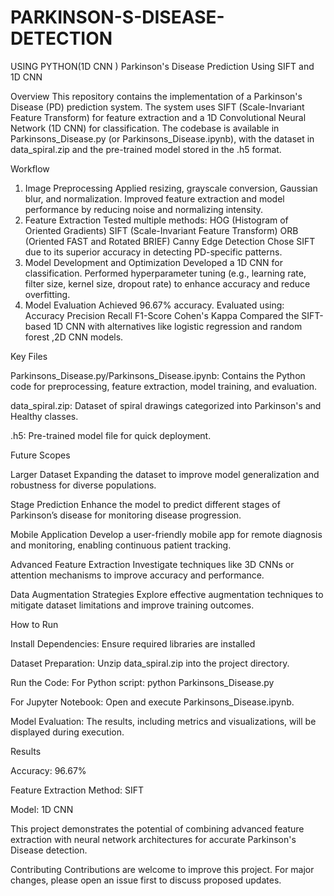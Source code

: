 # PARKINSON-S-DISEASE-DETECTION
USING PYTHON(1D CNN )
Parkinson's Disease Prediction Using SIFT and 1D CNN

Overview
This repository contains the implementation of a Parkinson's Disease (PD) prediction system. The system uses SIFT (Scale-Invariant Feature Transform) for feature extraction and a 1D Convolutional Neural Network (1D CNN) for classification. The codebase is available in Parkinsons_Disease.py (or Parkinsons_Disease.ipynb), with the dataset in data_spiral.zip and the pre-trained model stored in the .h5 format.

Workflow
1. Image Preprocessing
Applied resizing, grayscale conversion, Gaussian blur, and normalization.
Improved feature extraction and model performance by reducing noise and normalizing intensity.
2. Feature Extraction
Tested multiple methods:
HOG (Histogram of Oriented Gradients)
SIFT (Scale-Invariant Feature Transform)
ORB (Oriented FAST and Rotated BRIEF)
Canny Edge Detection
Chose SIFT due to its superior accuracy in detecting PD-specific patterns.
3. Model Development and Optimization
Developed a 1D CNN for classification.
Performed hyperparameter tuning (e.g., learning rate, filter size, kernel size, dropout rate) to enhance accuracy and reduce overfitting.
4. Model Evaluation
Achieved 96.67% accuracy.
Evaluated using:
Accuracy
Precision
Recall
F1-Score
Cohen's Kappa
Compared the SIFT-based 1D CNN with alternatives like logistic regression and random forest ,2D CNN models.

Key Files

Parkinsons_Disease.py/Parkinsons_Disease.ipynb: Contains the Python code for preprocessing, feature extraction, model training, and evaluation.

data_spiral.zip: Dataset of spiral drawings categorized into Parkinson's and Healthy classes.

.h5: Pre-trained model file for quick deployment.

Future Scopes

Larger Dataset
Expanding the dataset to improve model generalization and robustness for diverse populations.

Stage Prediction
Enhance the model to predict different stages of Parkinson’s disease for monitoring disease progression.

Mobile Application
Develop a user-friendly mobile app for remote diagnosis and monitoring, enabling continuous patient tracking.

Advanced Feature Extraction
Investigate techniques like 3D CNNs or attention mechanisms to improve accuracy and performance.

Data Augmentation Strategies
Explore effective augmentation techniques to mitigate dataset limitations and improve training outcomes.

How to Run

Install Dependencies:
Ensure required libraries are installed 

Dataset Preparation:
Unzip data_spiral.zip into the project directory.

Run the Code:
For Python script: python Parkinsons_Disease.py

For Jupyter Notebook: Open and execute Parkinsons_Disease.ipynb.

Model Evaluation:
The results, including metrics and visualizations, will be displayed during execution.

Results

Accuracy: 96.67%

Feature Extraction Method: SIFT

Model: 1D CNN

This project demonstrates the potential of combining advanced feature extraction with neural network architectures for accurate Parkinson's Disease detection.

Contributing
Contributions are welcome to improve this project. For major changes, please open an issue first to discuss proposed updates.

